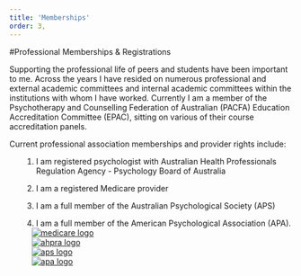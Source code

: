 ```yaml
---
title: 'Memberships'
order: 3,
---
```


#Professional Memberships & Registrations

Supporting the professional life of peers and students have been
important to me. Across the years I have resided on numerous
professional and external academic committees and internal academic
committees within the institutions with whom I have worked. Currently
I am a member of the Psychotherapy and Counselling Federation of
Australian (PACFA) Education Accreditation Committee (EPAC), sitting
on various of their course accreditation panels.

Current professional association memberships and provider rights
include:

 <ol>

1. I am registered psychologist with Australian Health Professionals
   Regulation Agency - Psychology Board of Australia

2. I am a registered Medicare provider

3. I am a full member of the Australian Psychological Society (APS)

4) I am a full member of the American Psychological Association (APA).

 <div class="ui divider hidden"></div>

<div class="ui cards">

<div class="ui card">
    <a style="margin: auto 1rem" href="https://www.humanservices.gov.au/organisations/health-professionals?utm_id=9">
    <img alt="medicare logo" src="https://stillwaterspsychology.com.au/logos/medicare.jpg"  class="ui medium centered middle aligned image" >
    </a>
</div>

<div class="ui card">
    <a style="margin: auto 1rem" href="https://www.ahpra.gov.au/">
    <img alt="ahpra logo" src="https://stillwaterspsychology.com.au/logos/ahpra.png"  class="ui medium centered middle aligned image" >
    </a>
</div>

<div class="ui card">
    <a style="margin: auto 1rem" href="https://www.psychology.org.au/">
    <img alt="aps logo" src="https://stillwaterspsychology.com.au/logos/aps.jpeg"  class="ui medium centered middle aligned image" >
    </a>
</div>

<div class="ui card">
    <a style="margin: auto 1rem"  href="https://www.apa.org/index">
    <img alt="apa logo" src="https://stillwaterspsychology.com.au/logos/apa.png"  class="ui medium centered middle aligned image" >
    </a>
</div>

</div>
